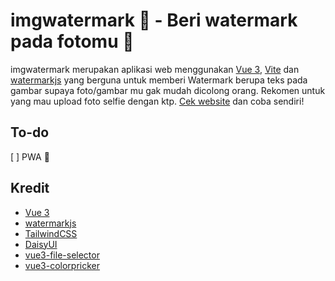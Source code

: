 # imgwatermark 💫 - Beri watermark pada fotomu 📸

imgwatermark merupakan aplikasi web menggunakan [Vue 3](https://vuejs.org), [Vite](https://vitejs.dev/) dan [watermarkjs](http://brianium.github.io/watermarkjs) yang berguna untuk memberi Watermark berupa teks pada gambar supaya foto/gambar mu gak mudah dicolong orang. Rekomen untuk yang mau upload foto selfie dengan ktp. [Cek website](https://fahmiegerton.github.io/imgwatermark) dan coba sendiri!

## To-do
[ ] PWA 📱

## Kredit
- [Vue 3](https://vuejs.org)
- [watermarkjs](http://brianium.github.io/watermarkjs)
- [TailwindCSS](https://tailwindcss.com)
- [DaisyUI](https://daisyui.com)
- [vue3-file-selector](https://github.com/cyon/vue3-file-selector)
- [vue3-colorpricker](https://www.npmjs.com/package/vue3-colorpicker)